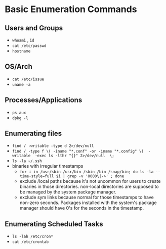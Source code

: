 # Basic Enumeration Commands
## Users and Groups 
- `whoami` , `id` 
- `cat /etc/passwd`
- `hostname`

##  OS/Arch
- `cat /etc/issue` 
- `uname -a`

## Processes/Applications
- `ps aux`
- `dpkg -l`

## Enumerating files
- `find / -writable -type d 2>/dev/null` 
- `find / -type f \( -iname "*.conf" -or -iname "*.config" \)  -writable  -exec ls -lthr "{}" 2>/dev/null  \;`
- `ls -la ~/.ssh`
- binaries with irregular timestamps
    - `for i in /usr/sbin /usr/bin /sbin /bin /snap/bin; do ls -la --time-style=full $i | grep -v '0000\|->' ; done`
    - exclude /local paths because it's not uncommon for users to create binaries in those directories. non-local directories are supposed to be managed by the system package manager.
    - exclude sym links because normal for those timestamps to have non-zero seconds. Packages installed with the system's package manager should have 0's for the seconds in the timestamp.

## Enumerating Scheduled Tasks
- `ls -lah /etc/cron*`
- `cat /etc/crontab`